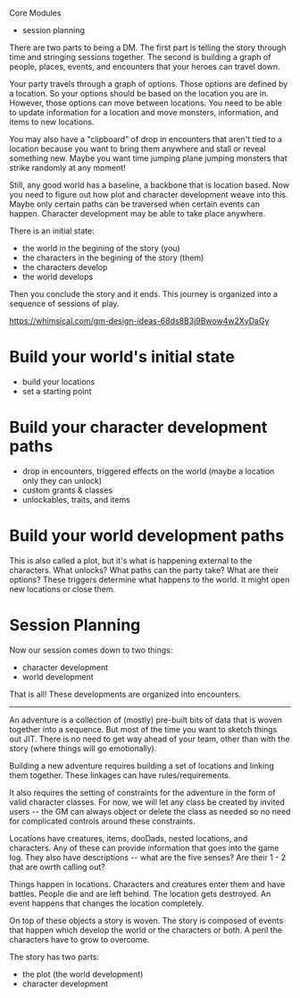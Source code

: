 Core Modules
* session planning

There are two parts to being a DM. The first part is telling the story through time and stringing sessions together. The second is building a graph of people, places, events, and encounters that your heroes can travel down.

Your party travels through a graph of options. Those options are defined by a location. So your options should be based on the location you are in. However, those options can move between locations. You need to be able to update information for a location and move monsters, information, and items to new locations.

You may also have a "clipboard" of drop in encounters that aren't tied to a location because you want to bring them anywhere and stall or reveal something new. Maybe you want time jumping plane jumping monsters that strike randomly at any moment!

Still, any good world has a baseline, a backbone that is location based. Now you need to figure out how plot and character development weave into this. Maybe only certain paths can be traversed when certain events can happen. Character development may be able to take place anywhere.

There is an initial state:
* the world in the begining of the story (you)
* the characters in the begining of the story (them)
* the characters develop
* the world develops

Then you conclude the story and it ends. This journey is organized into a sequence of sessions of play.

https://whimsical.com/gm-design-ideas-68ds8B3j9Bwow4w2XyDaGy

# Build your world's initial state
* build your locations
* set a starting point

# Build your character development paths
* drop in encounters, triggered effects on the world (maybe a location only they can unlock)
* custom grants & classes
* unlockables, traits, and items

# Build your world development paths
This is also called a plot, but it's what is happening external to the characters. What unlocks? What paths can the party take? What are their options? These triggers determine what happens to the world. It might open new locations or close them.

# Session Planning
Now our session comes down to two things:
* character development
* world development

That is all! These developments are organized into encounters.

---
An adventure is a collection of (mostly) pre-built bits of data that is woven together into a sequence. But most of the time you want to sketch things out JIT. There is no need to get way ahead of your team, other than with the story (where things will go emotionally).

Building a new adventure requires building a set of locations and linking them together. These linkages can have rules/requirements.

It also requires the setting of constraints for the adventure in the form of valid character classes. For now, we will let any class be created by invited users -- the GM can always object or delete the class as needed so no need for complicated controls around these constraints.

Locations have creatures, items, dooDads, nested locations, and characters. Any of these can provide information that goes into the game log. They also have descriptions -- what are the five senses? Are their 1 - 2 that are owrth calling out?

Things happen in locations. Characters and creatures enter them and have battles. People die and are left behind. The location gets destroyed. An event happens that changes the location completely.

On top of these objects a story is woven. The story is composed of events that happen which develop the world or the characters or both. A peril the characters have to grow to overcome.

The story has two parts:
* the plot (the world development)
* character development

